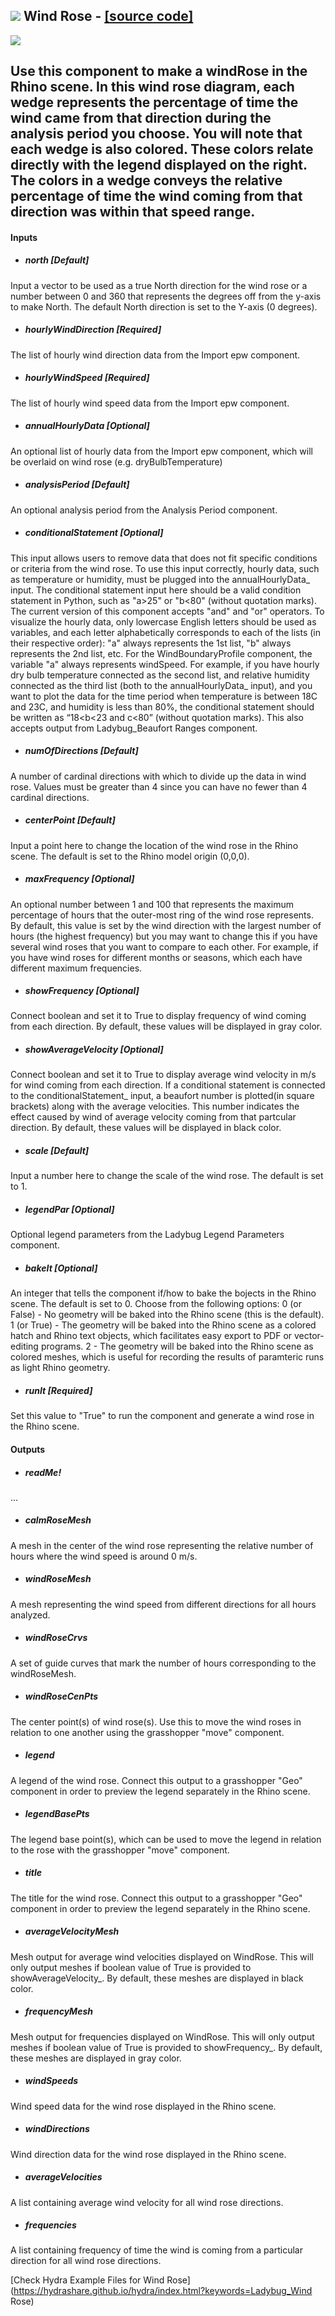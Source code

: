 ## ![](../../images/icons/Wind_Rose.png) Wind Rose - [[source code]](https://github.com/ladybug-tools/ladybug-legacy/tree/master/src/Ladybug_Wind%20Rose.py)

![](../../images/components/Wind_Rose.png)

Use this component to make a windRose in the Rhino scene. In this wind rose diagram, each wedge represents the percentage of time the wind came from that direction during the analysis period you choose. You will note that each wedge is also colored. These colors relate directly with the legend displayed on the right. The colors in a wedge conveys the relative percentage of time the wind coming from that direction was within that speed range. - 

#### Inputs
* ##### north [Default]
Input a vector to be used as a true North direction for the wind rose or a number between 0 and 360 that represents the degrees off from the y-axis to make North.  The default North direction is set to the Y-axis (0 degrees).
* ##### hourlyWindDirection [Required]
The list of hourly wind direction data from the Import epw component.
* ##### hourlyWindSpeed [Required]
The list of hourly wind speed data from the Import epw component.
* ##### annualHourlyData [Optional]
An optional list of hourly data from the Import epw component, which will be overlaid on wind rose (e.g. dryBulbTemperature)
* ##### analysisPeriod [Default]
An optional analysis period from the Analysis Period component.
* ##### conditionalStatement [Optional]
This input allows users to remove data that does not fit specific conditions or criteria from the wind rose. To use this input correctly, hourly data, such as temperature or humidity, must be plugged into the annualHourlyData_ input. The conditional statement input here should be a valid condition statement in Python, such as "a>25" or "b<80" (without quotation marks). The current version of this component accepts "and" and "or" operators. To visualize the hourly data, only lowercase English letters should be used as variables, and each letter alphabetically corresponds to each of the lists (in their respective order): "a" always represents the 1st list, "b" always represents the 2nd list, etc. For the WindBoundaryProfile component, the variable "a" always represents windSpeed. For example, if you have hourly dry bulb temperature connected as the second list, and relative humidity connected as the third list (both to the annualHourlyData_ input), and you want to plot the data for the time period when temperature is between 18C and 23C, and humidity is less than 80%, the conditional statement should be written as “18<b<23 and c<80” (without quotation marks). This also accepts output from Ladybug_Beaufort Ranges component.
* ##### numOfDirections [Default]
A number of cardinal directions with which to divide up the data in wind rose. Values must be greater than 4 since you can have no fewer than 4 cardinal directions.
* ##### centerPoint [Default]
Input a point here to change the location of the wind rose in the Rhino scene.  The default is set to the Rhino model origin (0,0,0).
* ##### maxFrequency [Optional]
An optional number between 1 and 100 that represents the maximum percentage of hours that the outer-most ring of the wind rose represents.  By default, this value is set by the wind direction with the largest number of hours (the highest frequency) but you may want to change this if you have several wind roses that you want to compare to each other.  For example, if you have wind roses for different months or seasons, which each have different maximum frequencies.
* ##### showFrequency [Optional]
Connect boolean and set it to True to display frequency of wind coming from each direction. By default, these values will be displayed in gray color. 
* ##### showAverageVelocity [Optional]
Connect boolean and set it to True to display average wind velocity in m/s for wind coming from each direction. If a conditional statement is connected to the conditionalStatement_ input, a beaufort number is plotted(in square brackets) along with the average velocities. This number indicates the effect caused by wind of average velocity coming from that partcular direction. By default, these values will be displayed in black color.
* ##### scale [Default]
Input a number here to change the scale of the wind rose.  The default is set to 1.
* ##### legendPar [Optional]
Optional legend parameters from the Ladybug Legend Parameters component.
* ##### bakeIt [Optional]
An integer that tells the component if/how to bake the bojects in the Rhino scene.  The default is set to 0.  Choose from the following options: 0 (or False) - No geometry will be baked into the Rhino scene (this is the default). 1 (or True) - The geometry will be baked into the Rhino scene as a colored hatch and Rhino text objects, which facilitates easy export to PDF or vector-editing programs. 2 - The geometry will be baked into the Rhino scene as colored meshes, which is useful for recording the results of paramteric runs as light Rhino geometry.
* ##### runIt [Required]
Set this value to "True" to run the component and generate a wind rose in the Rhino scene.

#### Outputs
* ##### readMe!
...
* ##### calmRoseMesh
A mesh in the center of the wind rose representing the relative number of hours where the wind speed is around 0 m/s.
* ##### windRoseMesh
A mesh representing the wind speed from different directions for all hours analyzed.
* ##### windRoseCrvs
A set of guide curves that mark the number of hours corresponding to the windRoseMesh.
* ##### windRoseCenPts
The center point(s) of wind rose(s).  Use this to move the wind roses in relation to one another using the grasshopper "move" component.
* ##### legend
A legend of the wind rose. Connect this output to a grasshopper "Geo" component in order to preview the legend separately in the Rhino scene.
* ##### legendBasePts
The legend base point(s), which can be used to move the legend in relation to the rose with the grasshopper "move" component.
* ##### title
The title for the wind rose. Connect this output to a grasshopper "Geo" component in order to preview the legend separately in the Rhino scene.
* ##### averageVelocityMesh
Mesh output for average wind velocities displayed on WindRose. This will only output meshes if boolean value of True is provided to showAverageVelocity_. By default, these meshes are displayed in black color.
* ##### frequencyMesh
Mesh output for frequencies displayed on WindRose. This will only output meshes if boolean value of True is provided to showFrequency_. By default, these meshes are displayed in gray color.
* ##### windSpeeds
Wind speed data for the wind rose displayed in the Rhino scene.
* ##### windDirections
Wind direction data for the wind rose displayed in the Rhino scene.
* ##### averageVelocities
A list containing average wind velocity for all wind rose directions.
* ##### frequencies
A list containing frequency of time the wind is coming from a particular direction for all wind rose directions.


[Check Hydra Example Files for Wind Rose](https://hydrashare.github.io/hydra/index.html?keywords=Ladybug_Wind Rose)